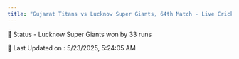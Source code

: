 ```yaml
---
title: "Gujarat Titans vs Lucknow Super Giants, 64th Match - Live Cricket Score"
---
```


📑 Status - Lucknow Super Giants won by 33 runs

📝 Last Updated on : 5/23/2025, 5:24:05 AM  

